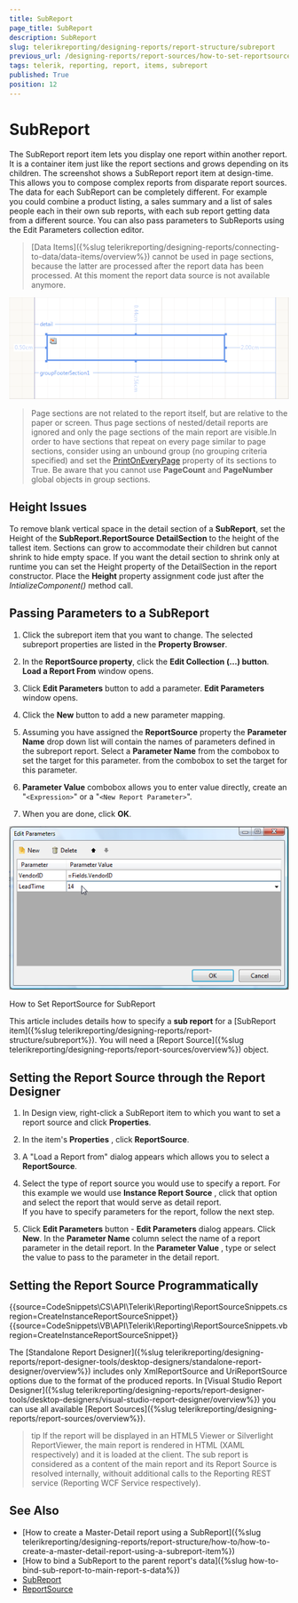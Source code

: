 ```yaml
---
title: SubReport
page_title: SubReport 
description: SubReport
slug: telerikreporting/designing-reports/report-structure/subreport
previous_url: /designing-reports/report-sources/how-to-set-reportsource-for-subreport , /report-items-sub-report
tags: telerik, reporting, report, items, subreport
published: True
position: 12
---
```


# SubReport

The SubReport report item lets you display one report within another report. It is a container item just like the report sections and grows depending on its children. The screenshot shows a SubReport report item at design-time. This allows you to compose complex reports from disparate report sources. The data for each SubReport can be completely different. For example you could combine a product listing, a sales summary and a list of sales people each in their own sub reports, with each sub report getting data from a different source. You can also pass parameters to SubReports using the Edit Parameters collection editor.

> [Data Items]({%slug telerikreporting/designing-reports/connecting-to-data/data-items/overview%}) cannot be used in page sections, because the latter are processed after the report data has been processed. At this moment the report data source is not available anymore.
 

  ![](images/Subreport.png)

> Page sections are not related to the report itself, but are relative to the paper or screen. Thus page sections of nested/detail reports are ignored and only the page sections of the main report are visible.In order to have sections that repeat on every page similar to page sections, consider using an unbound group (no grouping criteria specified) and set the  [PrintOnEveryPage](/reporting/api/Telerik.Reporting.GroupSection#Telerik_Reporting_GroupSection_PrintOnEveryPage) property of its sections to True. Be aware that you cannot use __PageCount__ and __PageNumber__ global objects in group sections.

## Height Issues

To remove blank vertical space in the detail section of a __SubReport__, set the Height of the __SubReport.ReportSource__ __DetailSection__ to the height of the tallest item. Sections can grow to accommodate their children but cannot shrink to hide empty space. If you want the detail section to shrink only at runtime you can set the Height property of the DetailSection in the report constructor. Place the __Height__ property assignment code just after the _IntializeComponent()_ method call.

## Passing Parameters to a SubReport

1. Click the subreport item that you want to change. The selected subreport properties are listed in the __Property Browser__.

1. In the __ReportSource property__, click the __Edit Collection (…) button__. __Load a Report From__ window opens. 

1. Click __Edit Parameters__ button to add a parameter. __Edit Parameters__ window opens. 

1. Click the __New__ button to add a new parameter mapping.                     

1. Assuming you have assigned the __ReportSource__ property the __Parameter Name__ drop down list will contain the names of parameters defined in the subreport report. Select a __Parameter Name__ from the combobox to set the target for this parameter. from the combobox to set the target for this parameter. 

1. __Parameter Value__ combobox allows you to enter value directly, create an "```<Expression>```" or a "```<New Report Parameter>```". 

1. When you are done, click __OK__. 
  

  ![](images/DesignSubReport001.png)


How to Set ReportSource for SubReport

This article includes details how to specify a __sub report__ for a [SubReport item]({%slug telerikreporting/designing-reports/report-structure/subreport%}). You will need a [Report Source]({%slug telerikreporting/designing-reports/report-sources/overview%}) object.       

## Setting the Report Source through the Report Designer

1. In Design view, right-click a SubReport item to which you want to set a report source and click __Properties__.             

1. In the item's __Properties__ , click __ReportSource__.             

1. A "Load a Report from" dialog appears which allows you to select a __ReportSource__.             

1. Select the type of report source you would use to specify a report. For this example we would use __Instance Report Source__ , click that option and select the report that would serve as detail report.  
If you have to specify parameters for the report, follow the next step.

1. Click __Edit Parameters__ button - __Edit Parameters__ dialog appears. Click __New__. In the __Parameter Name__ column select the name of a report parameter in the detail report. In the __Parameter Value__ , type or select the value to pass to the parameter in the detail report.             

## Setting the Report Source Programmatically

{{source=CodeSnippets\CS\API\Telerik\Reporting\ReportSourceSnippets.cs region=CreateInstanceReportSourceSnippet}}
{{source=CodeSnippets\VB\API\Telerik\Reporting\ReportSourceSnippets.vb region=CreateInstanceReportSourceSnippet}}

The [Standalone Report Designer]({%slug telerikreporting/designing-reports/report-designer-tools/desktop-designers/standalone-report-designer/overview%}) includes only XmlReportSource and UriReportSource options due to the format of the produced reports. In [Visual Studio Report Designer]({%slug telerikreporting/designing-reports/report-designer-tools/desktop-designers/visual-studio-report-designer/overview%}) you can use all available [Report Sources]({%slug telerikreporting/designing-reports/report-sources/overview%}).         

>tip If the report will be displayed in an HTML5 Viewer or Silverlight ReportViewer, the main report is rendered in HTML (XAML respectively) and it is loaded at the client. The sub report is considered as a content of the main report and its Report Source is resolved internally, withouit additional calls to the Reporting REST service (Reporting WCF Service respectively).           

## See Also

* [How to create a Master-Detail report using a SubReport]({%slug telerikreporting/designing-reports/report-structure/how-to/how-to-create-a-master-detail-report-using-a-subreport-item%})
* [How to bind a SubReport to the parent report's data]({%slug how-to-bind-sub-report-to-main-report-s-data%})
* [SubReport](/reporting/api/Telerik.Reporting.SubReport) 
* [ReportSource](/reporting/api/Telerik.Reporting.SubReport#Telerik_Reporting_SubReport_ReportSource)

